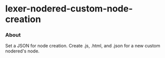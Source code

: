 lexer-nodered-custom-node-creation
==================================

### About

Set a JSON for node creation. Create .js, .html, and .json for a new custom nodered's node.